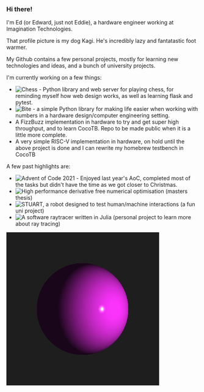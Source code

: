 ### Hi there!

I'm Ed (or Edward, just not Eddie), a hardware engineer working at Imagination Technologies. 

That profile picture is my dog Kagi. He's incredibly lazy and fantatastic foot warmer.

My Github contains a few personal projects, mostly for learning new technologies and ideas, and a bunch of university projects. 

I'm currently working on a few things:
- ![Chess](https://github.com/EdwardStables/chess/) - Python library and web server for playing chess, for reminding myself how web design works, as well as learning flask and pytest.
- ![Bite](https://github.com/EdwardStables/Bite) - a simple Python library for making life easier when working with numbers in a hardware design/computer engineering setting. 
- A FizzBuzz implementation in hardware to try and get super high throughput, and to learn CocoTB. Repo to be made public when it is a little more complete.
- A very simple RISC-V implementation in hardware, on hold until the above project is done and I can rewrite my homebrew testbench in CocoTB


A few past highlights are:
- ![Advent of Code 2021](https://github.com/EdwardStables/AoC2021) - Enjoyed last year's AoC, completed most of the tasks but didn't have the time as we got closer to Christmas.
- ![High performance derivative free numerical optimisation](https://github.com/ImperialCollegeLondon/DirectSearch.jl) (masters thesis)
- ![STUART, a robot designed to test human/machine interactions](https://github.com/EdwardStables/STUART) (a fun uni project)
- ![A software raytracer written in Julia](https://github.com/EdwardStables/julia_ray_tracing) (personal project to learn more about ray tracing)

![alt text](https://github.com/EdwardStables/julia_ray_tracing/blob/master/demo/animate.gif)


